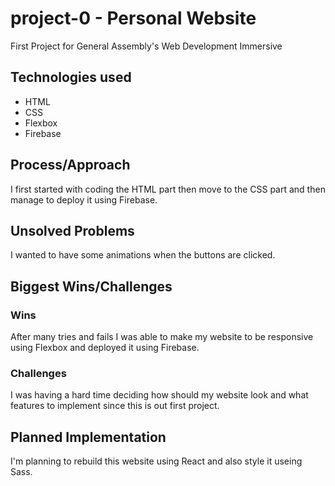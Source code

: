 <h1>project-0 - Personal Website</h1>
First Project for General Assembly's Web Development Immersive

<h2>Technologies used</h2>
<ul>
  <li>HTML</li>
  <li>CSS</li>
  <li>Flexbox</li>
  <li>Firebase</li>
</ul>
<h2>Process/Approach</h2>
I first started with coding the HTML part then move to the CSS part and then manage to deploy it using Firebase.

<h2>Unsolved Problems</h2>
I wanted to have some animations when the buttons are clicked.

<h2>Biggest Wins/Challenges</h2>
<h3>Wins</h3>
After many tries and fails I was able to make my website to be responsive using Flexbox and deployed it using Firebase.
<h3>Challenges</h3>
I was having a hard time deciding how should my website look and what features to implement since this is out first project.

<h2>Planned Implementation</h2>
I'm planning to rebuild this website using React and also style it useing Sass.
